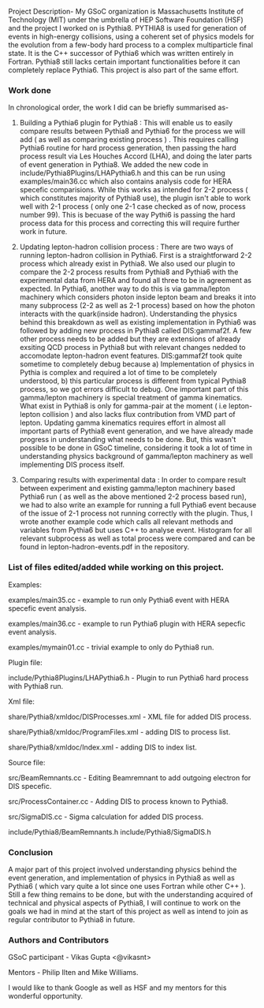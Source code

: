 Project Description-
My GSoC organization is Massachusetts Institute of Technology (MIT) under the umbrella of HEP Software Foundation (HSF) and the project I worked on is Pythia8.
PYTHIA8 is used for generation of events in high-energy collisions, using a coherent set of physics models for the evolution from a few-body hard process to a complex multiparticle final state. It is the C++ successor of Pythia6 which was written entirely in Fortran.
Pythia8 still lacks certain important functionalities before it can completely replace Pythia6. This project is also part of the same effort.

### Work done
In chronological order, the work I did can be briefly summarised as-

1. Building a Pythia6 plugin for Pythia8 : This will enable us to easily compare results between Pythia8 and Pythia6 for the process we will add ( as well as comparing existing process ) . This requires calling Pythia6 routine for hard process generation, then passing the hard process result via Les Houches Accord (LHA), and doing the later parts of event generation in Pythia8. We added the new code in include/Pythia8Plugins/LHAPythia6.h and this can be run using examples/main36.cc which also contains analysis code for HERA specefic comparisions. While this works as intended for 2-2 process ( which constitutes majority of Pythia8 use), the plugin isn't able to work well with 2-1 process ( only one 2-1 case checked as of now, process number 99). This is becuase of the way Pythi6 is passing the hard process data for this process and correcting this will require further work in future.

2. Updating lepton-hadron collision process : There are two ways of running lepton-hadron collision in Pythia6. First is a straightforward 2-2 process which already exist in Pythia8. We also used our plugin to compare the 2-2 process results from Pythia8 and Pythia6 with the experimental data from HERA and found all three to be in agreement as expected. In Pythia6, another way to do this is via gamma/lepton machinery which considers photon inside lepton beam and breaks it into many subprocess (2-2 as well as 2-1 process) based on how the photon interacts with the quark(inside hadron). Understanding the physics behind this breakdown as well as existing implementation in Pythia6 was followed by adding new process in Pythia8 called DIS:gammaf2f. A few other process needs to be added but they are extensions of already exsiting QCD process in Pythia8 but with relevant changes nedded to accomodate lepton-hadron event features. DIS:gammaf2f took quite sometime to completely debug because a) Implementation of physics in Pythia is complex and required a lot of time to be completely understood, b) this particular process is different from typical Pythia8 process, so we got errors difficult to debug. One important part of this gamma/lepton machinery is special treatment of gamma kinematics. What exist in Pythia8 is only for gamma-pair at the moment ( i.e lepton-lepton collision ) and also lacks flux contribution from VMD part of lepton. Updating gamma kinematics requires effort in almost all important parts of Pythia8 event generation, and we have already made progress in understanding what needs to be done. But, this wasn't possible to be done in GSoC timeline, considering it took a lot of time in understanding physics background of gamma/lepton machinery as well implementing DIS process itself.

3. Comparing results with experimental data : In order to compare result between experiment and existing gamma/lepton machinery based Pythia6 run ( as well as the above mentioned 2-2 process based run), we had to also write an example for running a full Pythia6 event because of the issue of 2-1 process not running correctly with the plugin. Thus, I wrote another example code which calls all relevant methods and variables from Pythia6 but uses C++ to analyse event. Histogram for all relevant subprocess as well as total process were compared and can be found in lepton-hadron-events.pdf in the repository.

### List of files edited/added while working on this project.
Examples:

examples/main35.cc  - example to run only Pythia6 event with HERA specefic event analysis.

examples/main36.cc  - example to run Pythia6 plugin with HERA sepecfic event analysis.

examples/mymain01.cc  - trivial example to only do Pythia8 run.

Plugin file:

include/Pythia8Plugins/LHAPythia6.h  - Plugin to run Pythia6 hard process with Pythia8 run. 

Xml file:

share/Pythia8/xmldoc/DISProcesses.xml - XML file for added DIS process.

share/Pythia8/xmldoc/ProgramFiles.xml - adding DIS to process list.

share/Pythia8/xmldoc/Index.xml - adding DIS to index list.

Source file:

src/BeamRemnants.cc - Editing Beamremnant to add outgoing electron for DIS specefic.

src/ProcessContainer.cc - Adding DIS to process known to Pythia8.

src/SigmaDIS.cc - Sigma calculation for added DIS process.

include/Pythia8/BeamRemnants.h
include/Pythia8/SigmaDIS.h


### Conclusion

A major part of this project involved understanding physics behind the event generation, and implementation of physics in Pythia8 as well as Pythia6 ( which vary quite a lot since one uses Fortran while other C++ ). Still a few thing remains to be done, but with the understanding acquired of technical and physical aspects of Pythia8, I will continue to work on the goals we had in mind at the start of this project as well as intend to join as regular contributor to Pythia8 in future.

### Authors and Contributors
GSoC participant - Vikas Gupta <@vikasnt> 

Mentors - Philip Ilten and Mike Williams.

I would like to thank Google as well as HSF and my mentors for this wonderful opportunity.

